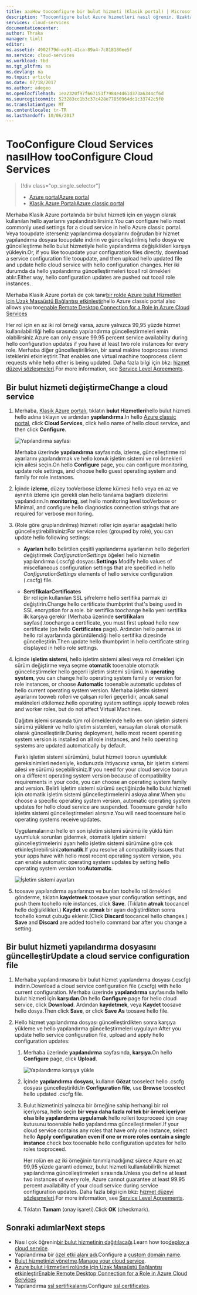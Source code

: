 ```yaml
---
title: aaaHow tooconfigure bir bulut hizmeti (Klasik portal) | Microsoft Docs
description: "Tooconfigure bulut Azure hizmetleri nasıl öğrenin. Uzaktan erişim toorole örnekleri yapılandırmak ve tooupdate hello bulut hizmeti yapılandırması öğrenin."
services: cloud-services
documentationcenter: 
author: Thraka
manager: timlt
editor: 
ms.assetid: 4902f79d-ea91-41ca-89a4-7c818180ee5f
ms.service: cloud-services
ms.workload: tbd
ms.tgt_pltfrm: na
ms.devlang: na
ms.topic: article
ms.date: 07/18/2017
ms.author: adegeo
ms.openlocfilehash: 1ea2320f97f667153f7984e4d61d373a6344cf6d
ms.sourcegitcommit: 523283cc1b3c37c428e77850964dc1c33742c5f0
ms.translationtype: MT
ms.contentlocale: tr-TR
ms.lasthandoff: 10/06/2017
---
```

# <a name="how-tooconfigure-cloud-services"></a><span data-ttu-id="a0453-104">TooConfigure Cloud Services nasıl</span><span class="sxs-lookup"><span data-stu-id="a0453-104">How tooConfigure Cloud Services</span></span>
> [!div class="op_single_selector"]
> * [<span data-ttu-id="a0453-105">Azure portal</span><span class="sxs-lookup"><span data-stu-id="a0453-105">Azure portal</span></span>](cloud-services-how-to-configure-portal.md)
> * [<span data-ttu-id="a0453-106">Klasik Azure Portalı</span><span class="sxs-lookup"><span data-stu-id="a0453-106">Azure classic portal</span></span>](cloud-services-how-to-configure.md)
> 
> 

<span data-ttu-id="a0453-107">Merhaba Klasik Azure portalında bir bulut hizmeti için en yaygın olarak kullanılan hello ayarlarını yapılandırabilirsiniz.</span><span class="sxs-lookup"><span data-stu-id="a0453-107">You can configure hello most commonly used settings for a cloud service in hello Azure classic portal.</span></span> <span data-ttu-id="a0453-108">Veya tooupdate isterseniz yapılandırma dosyalarını doğrudan bir hizmet yapılandırma dosyası tooupdate indirin ve güncelleştirilmiş hello dosya ve güncelleştirme hello bulut hizmetiyle hello yapılandırma değişiklikleri karşıya yükleyin.</span><span class="sxs-lookup"><span data-stu-id="a0453-108">Or, if you like tooupdate your configuration files directly, download a service configuration file tooupdate, and then upload hello updated file and update hello cloud service with hello configuration changes.</span></span> <span data-ttu-id="a0453-109">Her iki durumda da hello yapılandırma güncelleştirmeleri tooall rol örnekleri atılır.</span><span class="sxs-lookup"><span data-stu-id="a0453-109">Either way, hello configuration updates are pushed out tooall role instances.</span></span>

<span data-ttu-id="a0453-110">Merhaba Klasik Azure portalı de çok tanır[bir rolde Azure bulut Hizmetleri için Uzak Masaüstü Bağlantısı etkinleştir](cloud-services-role-enable-remote-desktop.md)</span><span class="sxs-lookup"><span data-stu-id="a0453-110">hello Azure classic portal also allows you too[enable Remote Desktop Connection for a Role in Azure Cloud Services](cloud-services-role-enable-remote-desktop.md)</span></span>

<span data-ttu-id="a0453-111">Her rol için en az iki rol örneği varsa, azure yalnızca 99,95 yüzde hizmet kullanılabilirliği hello sırasında yapılandırma güncelleştirmeleri emin olabilirsiniz.</span><span class="sxs-lookup"><span data-stu-id="a0453-111">Azure can only ensure 99.95 percent service availability during hello configuration updates if you have at least two role instances for every role.</span></span> <span data-ttu-id="a0453-112">Merhaba diğer güncelleştirilirken, bir sanal makine tooprocess istemci isteklerini etkinleştirir.</span><span class="sxs-lookup"><span data-stu-id="a0453-112">That enables one virtual machine tooprocess client requests while hello other is being updated.</span></span> <span data-ttu-id="a0453-113">Daha fazla bilgi için bkz: [hizmet düzeyi sözleşmeleri](https://azure.microsoft.com/support/legal/sla/).</span><span class="sxs-lookup"><span data-stu-id="a0453-113">For more information, see [Service Level Agreements](https://azure.microsoft.com/support/legal/sla/).</span></span>

## <a name="change-a-cloud-service"></a><span data-ttu-id="a0453-114">Bir bulut hizmeti değiştirme</span><span class="sxs-lookup"><span data-stu-id="a0453-114">Change a cloud service</span></span>
1. <span data-ttu-id="a0453-115">Merhaba, [Klasik Azure portalı](http://manage.windowsazure.com/), tıklatın **bulut Hizmetleri**hello bulut hizmeti hello adına tıklayın ve ardından **yapılandırma**.</span><span class="sxs-lookup"><span data-stu-id="a0453-115">In hello [Azure classic portal](http://manage.windowsazure.com/), click **Cloud Services**, click hello name of hello cloud service, and then click **Configure**.</span></span>
   
    ![Yapılandırma sayfası](./media/cloud-services-how-to-configure/CloudServices_ConfigurePage1.png)
   
    <span data-ttu-id="a0453-117">Merhaba üzerinde **yapılandırma** sayfasında, izleme, güncelleştirme rol ayarlarını yapılandırmak ve hello konuk işletim sistemi ve rol örnekleri için ailesi seçin.</span><span class="sxs-lookup"><span data-stu-id="a0453-117">On hello **Configure** page, you can configure monitoring, update role settings, and choose hello guest operating system and family for role instances.</span></span> 
2. <span data-ttu-id="a0453-118">İçinde **izleme**, düzey tooVerbose izleme kümesi hello veya en az ve ayrıntılı izleme için gerekli olan hello tanılama bağlantı dizelerini yapılandırın.</span><span class="sxs-lookup"><span data-stu-id="a0453-118">In **monitoring**, set hello monitoring level tooVerbose or Minimal, and configure hello diagnostics connection strings that are required for verbose monitoring.</span></span>
3. <span data-ttu-id="a0453-119">(Role göre gruplandırılmış) hizmeti roller için ayarlar aşağıdaki hello güncelleştirebilirsiniz:</span><span class="sxs-lookup"><span data-stu-id="a0453-119">For service roles (grouped by role), you can update hello following settings:</span></span>
   
    * <span data-ttu-id="a0453-120">**Ayarları** hello belirtilen çeşitli yapılandırma ayarlarının hello değerleri değiştirmek *ConfigurationSettings* öğeleri hello hizmetin yapılandırma (.cscfg) dosyası.</span><span class="sxs-lookup"><span data-stu-id="a0453-120">**Settings** Modify hello values of miscellaneous configuration settings that are specified in hello *ConfigurationSettings* elements of hello service configuration (.cscfg) file.</span></span>

    * <span data-ttu-id="a0453-121">**Sertifikalar**</span><span class="sxs-lookup"><span data-stu-id="a0453-121">**Certificates**</span></span>  
        <span data-ttu-id="a0453-122">Bir rol için kullanılan SSL şifreleme hello sertifika parmak izi değiştirin.</span><span class="sxs-lookup"><span data-stu-id="a0453-122">Change hello certificate thumbprint that's being used in SSL encryption for a role.</span></span> <span data-ttu-id="a0453-123">bir sertifika toochange hello yeni sertifika ilk karşıya gerekir (Merhaba üzerinde **sertifikaları** sayfası).</span><span class="sxs-lookup"><span data-stu-id="a0453-123">toochange a certificate, you must first upload hello new certificate (on hello **Certificates** page).</span></span> <span data-ttu-id="a0453-124">Ardından hello parmak izi hello rol ayarlarında görüntülendiği hello sertifika dizesinde güncelleştirin.</span><span class="sxs-lookup"><span data-stu-id="a0453-124">Then update hello thumbprint in hello certificate string displayed in hello role settings.</span></span>
4. <span data-ttu-id="a0453-125">İçinde **işletim sistemi**, hello işletim sistemi ailesi veya rol örnekleri için sürüm değiştirme veya seçme **otomatik** tooenable otomatik güncelleştirmeler hello geçerli işletim sistemi sürümü.</span><span class="sxs-lookup"><span data-stu-id="a0453-125">In **operating system**, you can change hello operating system family or version for role instances, or choose **Automatic** tooenable automatic updates of hello current operating system version.</span></span> <span data-ttu-id="a0453-126">Merhaba işletim sistemi ayarlarını tooweb rolleri ve çalışan rolleri geçerlidir, ancak sanal makineleri etkilemez.</span><span class="sxs-lookup"><span data-stu-id="a0453-126">hello operating system settings apply tooweb roles and worker roles, but do not affect Virtual Machines.</span></span>
   
    <span data-ttu-id="a0453-127">Dağıtım işlemi sırasında tüm rol örneklerinde hello en son işletim sistemi sürümü yüklenir ve hello işletim sistemleri, varsayılan olarak otomatik olarak güncelleştirilir.</span><span class="sxs-lookup"><span data-stu-id="a0453-127">During deployment, hello most recent operating system version is installed on all role instances, and hello operating systems are updated automatically by default.</span></span> 
   
    <span data-ttu-id="a0453-128">Farklı işletim sistemi sürümünü, bulut hizmeti toorun uyumluluk gereksinimleri nedeniyle, kodunuzda ihtiyacınız varsa, bir işletim sistemi ailesi ve sürümü seçebilirsiniz.</span><span class="sxs-lookup"><span data-stu-id="a0453-128">If you need for your cloud service toorun on a different operating system version because of compatibility requirements in your code, you can choose an operating system family and version.</span></span> <span data-ttu-id="a0453-129">Belirli işletim sistemi sürümü seçtiğinizde hello bulut hizmeti için otomatik işletim sistemi güncelleştirmelerini askıya alınır.</span><span class="sxs-lookup"><span data-stu-id="a0453-129">When you choose a specific operating system version, automatic operating system updates for hello cloud service are suspended.</span></span> <span data-ttu-id="a0453-130">Tooensure gerekir hello işletim sistemi güncelleştirmeleri alırsınız.</span><span class="sxs-lookup"><span data-stu-id="a0453-130">You will need tooensure hello operating systems receive updates.</span></span>
   
    <span data-ttu-id="a0453-131">Uygulamalarınızı hello en son işletim sistemi sürümü ile yüklü tüm uyumluluk sorunları gidermek, otomatik işletim sistemi güncelleştirmelerini ayarı hello işletim sistemi sürümüne göre çok etkinleştirebilirsiniz**otomatik**.</span><span class="sxs-lookup"><span data-stu-id="a0453-131">If you resolve all compatibility issues that your apps have with hello most recent operating system version, you can enable automatic operating system updates by setting hello operating system version too**Automatic**.</span></span> 
   
    ![İşletim sistemi ayarları](./media/cloud-services-how-to-configure/CloudServices_ConfigurePage_OSSettings.png)
5. <span data-ttu-id="a0453-133">toosave yapılandırma ayarlarınızı ve bunları toohello rol örnekleri gönderme, tıklatın **kaydetmek**.</span><span class="sxs-lookup"><span data-stu-id="a0453-133">toosave your configuration settings, and push them toohello role instances, click **Save**.</span></span> <span data-ttu-id="a0453-134">(Tıklatın **atmak** toocancel hello değişiklikleri.) **Kaydet** ve **atmak** bir ayarı değiştirdikten sonra toohello komut çubuğu eklenir.</span><span class="sxs-lookup"><span data-stu-id="a0453-134">(Click **Discard** toocancel hello changes.) **Save** and **Discard** are added toohello command bar after you change a setting.</span></span>

## <a name="update-a-cloud-service-configuration-file"></a><span data-ttu-id="a0453-135">Bir bulut hizmeti yapılandırma dosyasını güncelleştir</span><span class="sxs-lookup"><span data-stu-id="a0453-135">Update a cloud service configuration file</span></span>
1. <span data-ttu-id="a0453-136">Merhaba yapılandırmasına bir bulut hizmet yapılandırma dosyası (.cscfg) indirin.</span><span class="sxs-lookup"><span data-stu-id="a0453-136">Download a cloud service configuration file (.cscfg) with hello current configuration.</span></span> <span data-ttu-id="a0453-137">Merhaba üzerinde **yapılandırma** sayfasında hello bulut hizmeti için **karşıdan**.</span><span class="sxs-lookup"><span data-stu-id="a0453-137">On hello **Configure** page for hello cloud service, click **Download**.</span></span> <span data-ttu-id="a0453-138">Ardından **kaydetmek**, veya **Kaydet** toosave hello dosya.</span><span class="sxs-lookup"><span data-stu-id="a0453-138">Then click **Save**, or click **Save As** toosave hello file.</span></span>
2. <span data-ttu-id="a0453-139">Hello hizmet yapılandırma dosyası güncelleştirdikten sonra karşıya yükleme ve hello yapılandırma güncelleştirmeleri uygulayın:</span><span class="sxs-lookup"><span data-stu-id="a0453-139">After you update hello service configuration file, upload and apply hello configuration updates:</span></span>
   
   1. <span data-ttu-id="a0453-140">Merhaba üzerinde **yapılandırma** sayfasında, **karşıya**.</span><span class="sxs-lookup"><span data-stu-id="a0453-140">On hello **Configure** page, click **Upload**.</span></span>
      
       ![Yapılandırma karşıya yükle](./media/cloud-services-how-to-configure/CloudServices_UploadConfigFile.png)
   2. <span data-ttu-id="a0453-142">İçinde **yapılandırma dosyası**, kullanın **Gözat** tooselect hello .cscfg dosyası güncelleştirildi.</span><span class="sxs-lookup"><span data-stu-id="a0453-142">In **Configuration file**, use **Browse** tooselect hello updated .cscfg file.</span></span>
   3. <span data-ttu-id="a0453-143">Bulut hizmetinizi yalnızca bir örneğine sahip herhangi bir rol içeriyorsa, hello seçin **bir veya daha fazla rol tek bir örnek içeriyor olsa bile yapılandırma uygulamak** hello rolleri tooproceed için onay kutusunu tooenable hello yapılandırma güncelleştirmeleri.</span><span class="sxs-lookup"><span data-stu-id="a0453-143">If your cloud service contains any roles that have only one instance, select hello **Apply configuration even if one or more roles contain a single instance** check box tooenable hello configuration updates for hello roles tooproceed.</span></span>
      
       <span data-ttu-id="a0453-144">Her rolün en az iki örneğinin tanımlamadığınız sürece Azure en az 99,95 yüzde garanti edemez, bulut hizmeti kullanılabilirlik hizmet yapılandırma güncelleştirmeleri sırasında.</span><span class="sxs-lookup"><span data-stu-id="a0453-144">Unless you define at least two instances of every role, Azure cannot guarantee at least 99.95 percent availability of your cloud service during service configuration updates.</span></span> <span data-ttu-id="a0453-145">Daha fazla bilgi için bkz: [hizmet düzeyi sözleşmeleri](https://azure.microsoft.com/support/legal/sla/).</span><span class="sxs-lookup"><span data-stu-id="a0453-145">For more information, see [Service Level Agreements](https://azure.microsoft.com/support/legal/sla/).</span></span>
   4. <span data-ttu-id="a0453-146">Tıklatın **Tamam** (onay işareti).</span><span class="sxs-lookup"><span data-stu-id="a0453-146">Click **OK** (checkmark).</span></span> 

## <a name="next-steps"></a><span data-ttu-id="a0453-147">Sonraki adımlar</span><span class="sxs-lookup"><span data-stu-id="a0453-147">Next steps</span></span>
* <span data-ttu-id="a0453-148">Nasıl çok öğrenin[bir bulut hizmetinin dağıtılacağı](cloud-services-how-to-create-deploy.md).</span><span class="sxs-lookup"><span data-stu-id="a0453-148">Learn how too[deploy a cloud service](cloud-services-how-to-create-deploy.md).</span></span>
* <span data-ttu-id="a0453-149">Yapılandırma bir [özel etki alanı adı](cloud-services-custom-domain-name.md).</span><span class="sxs-lookup"><span data-stu-id="a0453-149">Configure a [custom domain name](cloud-services-custom-domain-name.md).</span></span>
* <span data-ttu-id="a0453-150">[Bulut hizmetinizi yönetme](cloud-services-how-to-manage.md).</span><span class="sxs-lookup"><span data-stu-id="a0453-150">[Manage your cloud service](cloud-services-how-to-manage.md).</span></span>
* [<span data-ttu-id="a0453-151">Azure bulut Hizmetleri rolünde için Uzak Masaüstü Bağlantısı etkinleştir</span><span class="sxs-lookup"><span data-stu-id="a0453-151">Enable Remote Desktop Connection for a Role in Azure Cloud Services</span></span>](cloud-services-role-enable-remote-desktop.md)
* <span data-ttu-id="a0453-152">Yapılandırma [ssl sertifikalarını](cloud-services-configure-ssl-certificate.md).</span><span class="sxs-lookup"><span data-stu-id="a0453-152">Configure [ssl certificates](cloud-services-configure-ssl-certificate.md).</span></span>

